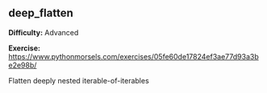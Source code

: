 ## deep_flatten

**Difficulty:** Advanced

**Exercise:** https://www.pythonmorsels.com/exercises/05fe60de17824ef3ae77d93a3be2e98b/

Flatten deeply nested iterable-of-iterables
    